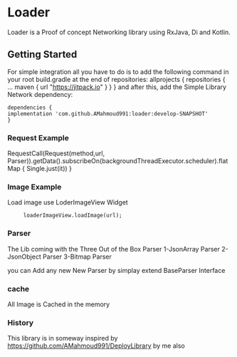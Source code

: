 # Loader

Loader is a Proof of concept Networking library using RxJava, Di and Kotlin.


## Getting Started

For simple integration all you have to do is to add the following command in your root build.gradle at the end of repositories:
	allprojects {
		repositories {
			...
        maven { url "https://jitpack.io" }
		}
	}
and after this, add the Simple Library Network dependency:

	dependencies {
    implementation 'com.github.AMahmoud991:loader:develop-SNAPSHOT'
	}

### Request Example
 
 RequestCall(Request(method,url, Parser)).getData().subscribeOn(backgroundThreadExecutor.scheduler).flatMap {
            Single.just(it))
}

### Image Example
Load image use LoderImageView Widget

         loaderImageView.loadImage(url);

### Parser
The Lib coming with the Three Out of the Box Parser
1-JsonArray Parser
2-JsonObject Parser
3-Bitmap Parser

you can Add any new New Parser by simplay extend BaseParser Interface

### cache
All Image is Cached in the memory

### History
This library is in someway inspired by https://github.com/AMahmoud991/DeployLibrary
by me also


